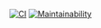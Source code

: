 [![CI](https://github.com/temacxz/frontend-project-lvl1/workflows/CI/badge.svg)](https://github.com/temacxz/frontend-project-lvl1/actions)
[![Maintainability](https://api.codeclimate.com/v1/badges/5ab0d59ac5291f7632fa/maintainability)](https://codeclimate.com/github/temacxz/frontend-project-lvl1/maintainability)

